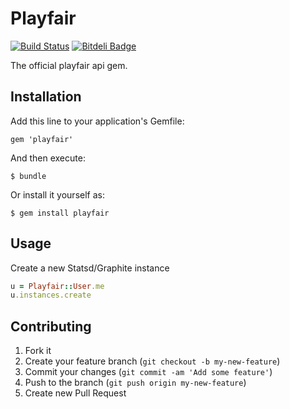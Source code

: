 # Playfair

[![Build Status](https://travis-ci.org/trobrock/playfair_gem.png?branch=master)](https://travis-ci.org/trobrock/playfair_gem)
[![Bitdeli Badge](https://d2weczhvl823v0.cloudfront.net/trobrock/playfair_gem/trend.png)](https://bitdeli.com/free "Bitdeli Badge")

The official playfair api gem.

## Installation

Add this line to your application's Gemfile:

    gem 'playfair'

And then execute:

    $ bundle

Or install it yourself as:

    $ gem install playfair

## Usage

Create a new Statsd/Graphite instance

```ruby
u = Playfair::User.me
u.instances.create
```

## Contributing

1. Fork it
2. Create your feature branch (`git checkout -b my-new-feature`)
3. Commit your changes (`git commit -am 'Add some feature'`)
4. Push to the branch (`git push origin my-new-feature`)
5. Create new Pull Request
